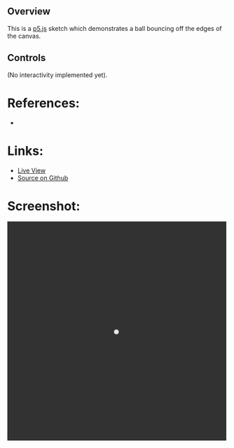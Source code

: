 
## Overview

This is a [p5.js][p5js-home] sketch which demonstrates a ball bouncing off the edges of the canvas.


## Controls

(No interactivity implemented yet).

# References:
* 

# Links:

* [Live View][live-view]
* [Source on Github][source-code]

# Screenshot:

![screenshot][screenshot-01]

[p5js-home]: https://p5js.org/
[source-code]: https://github.com/brianhonohan/sketchbook/tree/master/p5js/bouncing/
[live-view]: https://brianhonohan.com/sketchbook/p5js/bouncing/
[screenshot-01]: ./screenshot-01.png
